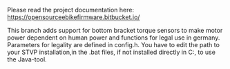 Please read the project documentation here: https://opensourceebikefirmware.bitbucket.io/

This branch adds support for bottom bracket torque sensors to make motor power dependent on human power and functions for legal use in germany.
Parameters for legality are defined in config.h.
You have to edit the path to your STVP installation,in the .bat files, if not installed directly in C:\, to use the Java-tool.